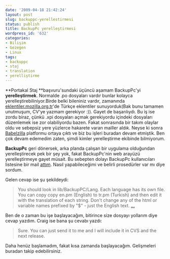 ```yaml
---
date: '2009-04-18 21:42:24'
layout: post
slug: backuppc-yerellestirmesi
status: publish
title: BackupPc yerelleştirmesi
wordpress_id: '632'
categories:
- Bilişim
- Gezegen
- Linux
tags:
- backuppc
- staj
- translation
- yerelliştirme
---
```


**Portakal Staj **başvuru'sundaki üçüncü aşamam BackupPc'yi **yerelleştirmek**. Normalde .po dosyaları vardır bunlar kolayca yerelleştirebiliniyor.Birde belki bileniniz vardır, zamanında [eklentiler.mozilla.org.tr](http://eklentiler.mozilla.org.tr)'de Türkçe eklentiler sunuyorduk(Bak bunu tamamen unutmuşum, CV'ye yazmam gerekiyor :)). Gayet de başarılıydı. Bu iş ise zordu biraz, çünkü .xpi dosyaları açmak gerekiyordu içindeki dosyaları düzenlemek ise zor olabiliyordu bazen. Fakat sonrasında bir takım olaylar oldu ve sebepsiz yere yüzlerce hakarete varan mailler aldık. Neyse ki sonra [Babelzilla](http://www.babelzilla.org/) platformu ortaya çıktı ve biz bu işleri buradan devam etmiştik. Ben çok devam edemedim zaten, şimdi kimler yerelleştirme ekibinde bilmiyorum.

**BackupPc** geri dönersek, arka planda çalışan bir uygulama olduğundan yerelleştirecek pek bir şey yok, fakat BackupPc'nin web arayüzü yerelleştirmeye gayet müsait. Bu sebepten dolayı BackupPc kullanıcıları listesine bir mail [attım](http://sourceforge.net/mailarchive/forum.php?thread_name=3a8b0bbb0904111105r54f9f2ecuc74ec3edda04ca9%40mail.gmail.com&forum_name=backuppc-users). Nasıl yapabileceğimi ve belirli prosedürler var mı diye sordum. 

Gelen cevap ise şu şekildeydi:



> You should look in lib/BackupPC/Lang. Each language has its own
file. You can copy copy en.pm (English) to tr.pm (Turkish) and
then edit it with the translation of each string. Don't change
any of the html or variable names prefixed by "$" - just the
English text.
[...](http://sourceforge.net/mailarchive/message.php?msg_name=3426b458-3e8c-4d63-8b9e-6838b61f2bc5)



Ben de o zaman bu işe başlayacağım, bitirince size dosyayı yollarım diye cevap yazdım. Craig ise bana şu cevabı yazdı:



> Sure.  You can just send it to me and I will include it in CVS
and the next release.



Daha henüz başlamadım, fakat kısa zamanda başlayacağım. Gelişmeleri buradan takip edebilirsiniz.











